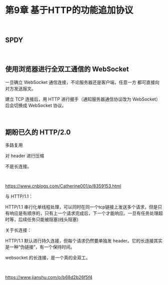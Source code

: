 # 第9章 基于HTTP的功能追加协议

​    

## SPDY

​    

## 使用浏览器进行全双工通信的 WebSocket

一旦确立 WebSocket 通信连接，不论服务器还是客户端，任意一方 都可直接向对方发送报文。

建立 TCP 连接后，用 HTTP 进行握手（通知服务器通信协议改为 WebSocket）后会切换成 WebSocket 协议。

​    

## 期盼已久的 HTTP/2.0

多路复用

对 header 进行压缩

不是长连接。

​    

https://www.cnblogs.com/Catherine001/p/8359153.html

与 HTTP/1.1：

HTTP/1.1 串行化单线程处理，可以同时在同一个tcp链接上发送多个请求，但是只有响应是有顺序的，只有上一个请求完成后，下一个才能响应。一旦有任务处理超时等，后续任务只能被阻塞(线头阻塞) 

关于长连接：

HTTP/1.1 默认进行持久连接，但每个请求仍然要单独发 header。它的长连接其实是一种“伪链接”，有一个保持时间。

websocket 的长连接，是一个真的全双工。

​    

https://www.jianshu.com/p/b68d2b26f5f4
